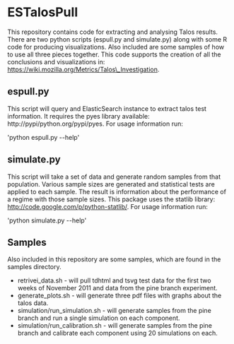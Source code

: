 # ESTalosPull #

This repository contains code for extracting and analysing Talos results.  There are two python scripts (espull.py and simulate.py) along with some R code for producing visualizations.  Also included are some samples of how to use all three pieces together.  This code supports the creation of all the conclusions and visualizations in: https://wiki.mozilla.org/Metrics/Talos\_Investigation.

## espull.py ##

This script will query and ElasticSearch instance to extract talos test information.  It requires the pyes library available: http://pypi/python.org/pypi/pyes.  For usage information run:

'python espull.py --help'

## simulate.py ##

This script will take a set of data and generate random samples from that population.  Various sample sizes are generated and statistical tests are applied to each sample.  The result is information about the performance of a regime with those sample sizes. This package uses the statlib library: http://code.google.com/p/python-statlib/.  For usage information run:

'python simulate.py --help'

## Samples ##

Also included in this repository are some samples, which are found in the samples directory.

* retrivei\_data.sh - will pull tdhtml and tsvg test data for the first two weeks of November 2011 and data from the pine branch experiment.
* generate\_plots.sh - will generate three pdf files with graphs about the talos data.
* simulation/run\_simulation.sh - will generate samples from the pine branch and run a single simulation on each component.
* simulation/run\_calibration.sh - will generate samples from the pine branch and calibrate each component using 20 simulations on each.


